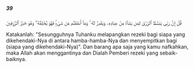 ##### 39

<span class="ayah">قُلْ إِنَّ رَبِّى يَبْسُطُ ٱلرِّزْقَ لِمَن يَشَآءُ مِنْ عِبَادِهِۦ وَيَقْدِرُ لَهُۥ ۚ وَمَآ أَنفَقْتُم مِّن شَىْءٍۢ فَهُوَ يُخْلِفُهُۥ ۖ وَهُوَ خَيْرُ ٱلرَّٰزِقِينَ</span>

<span class="ayah_translation">Katakanlah: "Sesungguhnya Tuhanku melapangkan rezeki bagi siapa yang dikehendaki-Nya di antara hamba-hamba-Nya dan menyempitkan bagi (siapa yang dikehendaki-Nya)". Dan barang apa saja yang kamu nafkahkan, maka Allah akan menggantinya dan Dialah Pemberi rezeki yang sebaik-baiknya.</span>
